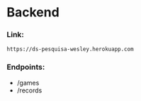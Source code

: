 # Backend

### Link:
  
    https://ds-pesquisa-wesley.herokuapp.com
    
### Endpoints:

  - /games
  - /records
